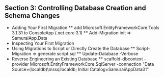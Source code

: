 ## Section 3: Controlling Database Creation and Schema Changes
* Adding Your First Migration
** add Microsoft.EntityFrameworkCore.Tools 3.1.31 to ConsoleApp (.net core 3.1)
** Add-Migration init => SamuraiApp.Data
* Inspecting Your First Migration
* Using Migrations to Script or Directly Create the Database
** Script-Migration => generate script.sql
** Update-Database -Verbose
* Reverse Engineering an Existing Database
** scaffold-dbcontext -provider Microsoft.EntityFrameworkCore.SqlServer -connection "Data Source=(localdb)\\mssqllocaldb; Initial Catalog=SamuraiAppData31"
